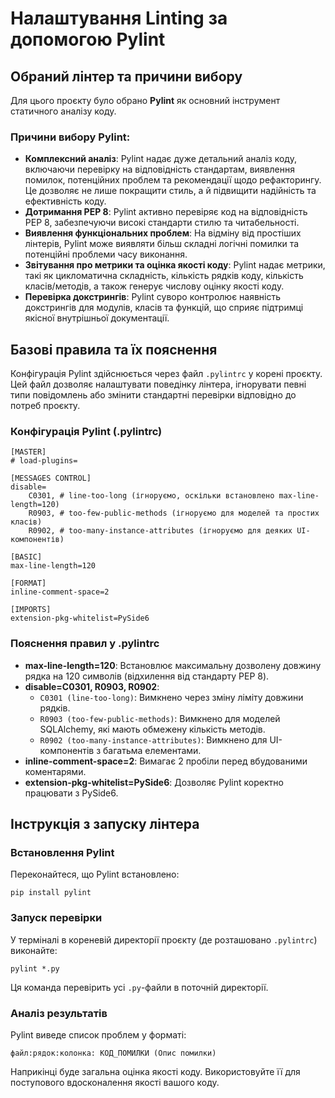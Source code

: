 
# Налаштування Linting за допомогою Pylint

## Обраний лінтер та причини вибору

Для цього проєкту було обрано **Pylint** як основний інструмент статичного аналізу коду.

### Причини вибору Pylint:

- **Комплексний аналіз**: Pylint надає дуже детальний аналіз коду, включаючи перевірку на відповідність стандартам, виявлення помилок, потенційних проблем та рекомендації щодо рефакторингу. Це дозволяє не лише покращити стиль, а й підвищити надійність та ефективність коду.
- **Дотримання PEP 8**: Pylint активно перевіряє код на відповідність PEP 8, забезпечуючи високі стандарти стилю та читабельності.
- **Виявлення функціональних проблем**: На відміну від простіших лінтерів, Pylint може виявляти більш складні логічні помилки та потенційні проблеми часу виконання.
- **Звітування про метрики та оцінка якості коду**: Pylint надає метрики, такі як цикломатична складність, кількість рядків коду, кількість класів/методів, а також генерує числову оцінку якості коду.
- **Перевірка докстрингів**: Pylint суворо контролює наявність докстрингів для модулів, класів та функцій, що сприяє підтримці якісної внутрішньої документації.

## Базові правила та їх пояснення

Конфігурація Pylint здійснюється через файл `.pylintrc` у корені проєкту. Цей файл дозволяє налаштувати поведінку лінтера, ігнорувати певні типи повідомлень або змінити стандартні перевірки відповідно до потреб проєкту.

### Конфігурація Pylint (.pylintrc)

```
[MASTER]
# load-plugins=

[MESSAGES CONTROL]
disable=
    C0301, # line-too-long (ігноруємо, оскільки встановлено max-line-length=120)
    R0903, # too-few-public-methods (ігноруємо для моделей та простих класів)
    R0902, # too-many-instance-attributes (ігноруємо для деяких UI-компонентів)

[BASIC]
max-line-length=120

[FORMAT]
inline-comment-space=2

[IMPORTS]
extension-pkg-whitelist=PySide6
```

### Пояснення правил у .pylintrc

- **max-line-length=120**: Встановлює максимальну дозволену довжину рядка на 120 символів (відхилення від стандарту PEP 8).
- **disable=C0301, R0903, R0902**:
  - `C0301 (line-too-long)`: Вимкнено через зміну ліміту довжини рядків.
  - `R0903 (too-few-public-methods)`: Вимкнено для моделей SQLAlchemy, які мають обмежену кількість методів.
  - `R0902 (too-many-instance-attributes)`: Вимкнено для UI-компонентів з багатьма елементами.
- **inline-comment-space=2**: Вимагає 2 пробіли перед вбудованими коментарями.
- **extension-pkg-whitelist=PySide6**: Дозволяє Pylint коректно працювати з PySide6.

## Інструкція з запуску лінтера

### Встановлення Pylint

Переконайтеся, що Pylint встановлено:

```
pip install pylint
```

### Запуск перевірки

У терміналі в кореневій директорії проєкту (де розташовано `.pylintrc`) виконайте:

```
pylint *.py
```

Ця команда перевірить усі `.py`-файли в поточній директорії.

### Аналіз результатів

Pylint виведе список проблем у форматі:

```
файл:рядок:колонка: КОД_ПОМИЛКИ (Опис помилки)
```

Наприкінці буде загальна оцінка якості коду. Використовуйте її для поступового вдосконалення якості вашого коду.
